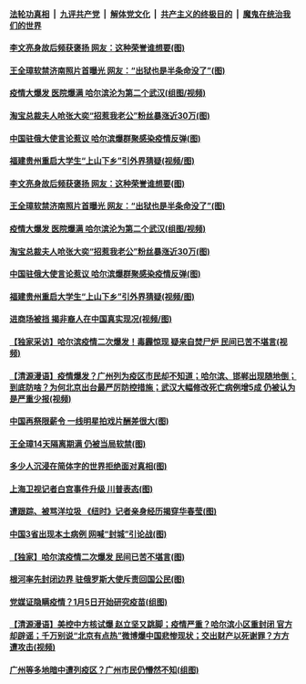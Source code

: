 

####  [法轮功真相](../../../../basic/blob/master/README.md?t=04202101) &nbsp;|&nbsp; [九评共产党](../../../../9ping.md/blob/master/README.md?t=04202101) &nbsp;|&nbsp; [解体党文化](../../../../jtdwh.md/blob/master/README.md?t=04202101)  &nbsp;|&nbsp; [共产主义的终极目的](../../../../gczydzjmd.md/blob/master/README.md?t=04202101) &nbsp;|&nbsp; [魔鬼在统治我们的世界](../../../../mgztzwmdsj.md/blob/master/README.md?t=04202101) 

#### [李文亮身故后频获褒扬 网友：这种荣誉谁想要(图)](../pages/p1/930436.md?t=04202101) 

#### [王全璋软禁济南照片首曝光 网友：“出狱也是半条命没了”(图)](../pages/p1/930421.md?t=04202101) 

#### [疫情大爆发 医院爆满 哈尔滨沦为第二个武汉(组图/视频)](../pages/p1/930402.md?t=04202101) 

#### [淘宝总裁夫人呛张大奕“招惹我老公”粉丝暴涨近30万(图)](../pages/p1/930388.md?t=04202101) 

#### [中国驻俄大使言论惹议 哈尔滨爆群聚感染疫情反弹(图)](../pages/p1/930381.md?t=04202101) 

#### [福建贵州重启大学生“上山下乡”引外界猜疑(视频/图)](../pages/p1/930361.md?t=04202101) 

#### [李文亮身故后频获褒扬 网友：这种荣誉谁想要(图)](../pages/p1/930436.md?t=04202101) 

#### [王全璋软禁济南照片首曝光 网友：“出狱也是半条命没了”(图)](../pages/p1/930421.md?t=04202101) 

#### [疫情大爆发 医院爆满 哈尔滨沦为第二个武汉(组图/视频)](../pages/p1/930402.md?t=04202101) 

#### [淘宝总裁夫人呛张大奕“招惹我老公”粉丝暴涨近30万(图)](../pages/p1/930388.md?t=04202101) 

#### [中国驻俄大使言论惹议 哈尔滨爆群聚感染疫情反弹(图)](../pages/p1/930381.md?t=04202101) 

#### [福建贵州重启大学生“上山下乡”引外界猜疑(视频/图)](../pages/p1/930361.md?t=04202101) 

#### [进商场被挡 揭非裔人在中国真实现况(视频/图)](../pages/p1/930359.md?t=04202101) 

#### [【独家采访】哈尔滨疫情二次爆发！毒霾惊现 疑来自焚尸炉 民间已苦不堪言(视频)](../pages/p1/930352.md?t=04202101) 

#### [【清源漫语】疫情爆发？广州列为疫区市民却不知道；哈尔滨、邯郸出现随地倒；到底防啥？为何北京出台最严厉防控措施；武汉大幅修改死亡病例增5成 仍被认为是严重少报(视频)](../pages/p1/930276.md?t=04202101) 

#### [中国再祭限薪令 一线明星拍戏片酬差很大(图)](../pages/p1/930341.md?t=04202101) 

#### [王全璋14天隔离期满 仍被当局软禁(图)](../pages/p1/930318.md?t=04202101) 

#### [多少人沉浸在简体字的世界拒绝面对真相(图)](../pages/p1/930311.md?t=04202101) 

#### [上海卫视记者白宫事件升级 川普表态(图)](../pages/p1/930292.md?t=04202101) 

#### [遭跟踪、被骂洋垃圾 《纽时》记者亲身经历揭穿华春莹(图)](../pages/p1/930278.md?t=04202101) 

#### [中国3省出现本土病例 网喊“封城”引论战(图)](../pages/p1/930286.md?t=04202101) 

#### [【独家】哈尔滨疫情二次爆发 民间已苦不堪言(图)](../pages/p1/930212.md?t=04202101) 

#### [根河率先封闭边界 驻俄罗斯大使斥责回国公民(图)](../pages/p1/930233.md?t=04202101) 

#### [党媒证隐瞒疫情？1月5日开始研究疫苗(组图)](../pages/p1/930211.md?t=04202101) 

#### [【清源漫语】美控中方核试爆 赵立坚又跳脚；疫情严重？哈尔滨小区重封闭 官方却辟谣；千万别说“北京有点热”微博爆中国悲惨现状；交出财产以死谢罪？方方遭攻击(视频)](../pages/p1/930168.md?t=04202101) 

#### [广州等多地暗中遭列疫区？广州市民仍懵然不知(组图)](../pages/p1/930151.md?t=04202101) 

